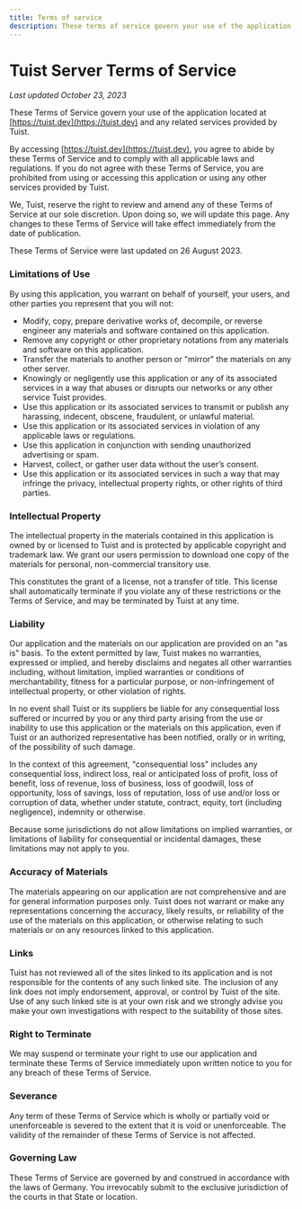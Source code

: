 ```yaml
---
title: Terms of service
description: These terms of service govern your use of the application located at https://tuist.dev and any related services provided by Tuist.
---
```


# Tuist Server Terms of Service

_Last updated October 23, 2023_

These Terms of Service govern your use of the application located at [https://tuist.dev](https://tuist.dev) and any related services provided by Tuist.

By accessing [https://tuist.dev](https://tuist.dev), you agree to abide by these Terms of Service and to comply with all applicable laws and regulations. If you do not agree with these Terms of Service, you are prohibited from using or accessing this application or using any other services provided by Tuist.

We, Tuist, reserve the right to review and amend any of these Terms of Service at our sole discretion. Upon doing so, we will update this page. Any changes to these Terms of Service will take effect immediately from the date of publication.

These Terms of Service were last updated on 26 August 2023.

### Limitations of Use

By using this application, you warrant on behalf of yourself, your users, and other parties you represent that you will not:

- Modify, copy, prepare derivative works of, decompile, or reverse engineer any materials and software contained on this application.
- Remove any copyright or other proprietary notations from any materials and software on this application.
- Transfer the materials to another person or "mirror" the materials on any other server.
- Knowingly or negligently use this application or any of its associated services in a way that abuses or disrupts our networks or any other service Tuist provides.
- Use this application or its associated services to transmit or publish any harassing, indecent, obscene, fraudulent, or unlawful material.
- Use this application or its associated services in violation of any applicable laws or regulations.
- Use this application in conjunction with sending unauthorized advertising or spam.
- Harvest, collect, or gather user data without the user’s consent.
- Use this application or its associated services in such a way that may infringe the privacy, intellectual property rights, or other rights of third parties.

### Intellectual Property

The intellectual property in the materials contained in this application is owned by or licensed to Tuist and is protected by applicable copyright and trademark law. We grant our users permission to download one copy of the materials for personal, non-commercial transitory use.

This constitutes the grant of a license, not a transfer of title. This license shall automatically terminate if you violate any of these restrictions or the Terms of Service, and may be terminated by Tuist at any time.

### Liability

Our application and the materials on our application are provided on an "as is" basis. To the extent permitted by law, Tuist makes no warranties, expressed or implied, and hereby disclaims and negates all other warranties including, without limitation, implied warranties or conditions of merchantability, fitness for a particular purpose, or non-infringement of intellectual property, or other violation of rights.

In no event shall Tuist or its suppliers be liable for any consequential loss suffered or incurred by you or any third party arising from the use or inability to use this application or the materials on this application, even if Tuist or an authorized representative has been notified, orally or in writing, of the possibility of such damage.

In the context of this agreement, "consequential loss" includes any consequential loss, indirect loss, real or anticipated loss of profit, loss of benefit, loss of revenue, loss of business, loss of goodwill, loss of opportunity, loss of savings, loss of reputation, loss of use and/or loss or corruption of data, whether under statute, contract, equity, tort (including negligence), indemnity or otherwise.

Because some jurisdictions do not allow limitations on implied warranties, or limitations of liability for consequential or incidental damages, these limitations may not apply to you.

### Accuracy of Materials

The materials appearing on our application are not comprehensive and are for general information purposes only. Tuist does not warrant or make any representations concerning the accuracy, likely results, or reliability of the use of the materials on this application, or otherwise relating to such materials or on any resources linked to this application.

### Links

Tuist has not reviewed all of the sites linked to its application and is not responsible for the contents of any such linked site. The inclusion of any link does not imply endorsement, approval, or control by Tuist of the site. Use of any such linked site is at your own risk and we strongly advise you make your own investigations with respect to the suitability of those sites.

### Right to Terminate

We may suspend or terminate your right to use our application and terminate these Terms of Service immediately upon written notice to you for any breach of these Terms of Service.

### Severance

Any term of these Terms of Service which is wholly or partially void or unenforceable is severed to the extent that it is void or unenforceable. The validity of the remainder of these Terms of Service is not affected.

### Governing Law

These Terms of Service are governed by and construed in accordance with the laws of Germany. You irrevocably submit to the exclusive jurisdiction of the courts in that State or location.
